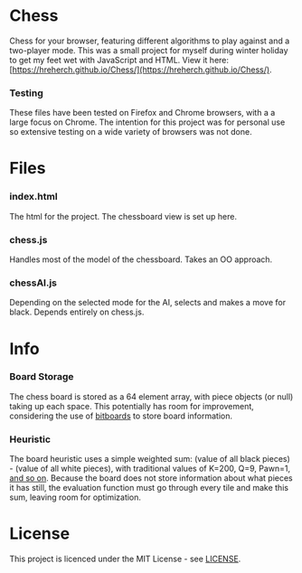 # Chess

Chess for your browser, featuring different algorithms to play against and a two-player mode. This was a small project for myself during winter holiday to get my feet wet with JavaScript and HTML. View it here: [https://hreherch.github.io/Chess/](https://hreherch.github.io/Chess/).

### Testing

These files have been tested on Firefox and Chrome browsers, with a a large focus on Chrome. The intention for this project was for personal use so extensive testing on a wide variety of browsers was not done. 

# Files 

### index.html

The html for the project. The chessboard view is set up here.

### chess.js

Handles most of the model of the chessboard. Takes an OO approach.

### chessAI.js

Depending on the selected mode for the AI, selects and makes a move for black. Depends entirely on chess.js.

# Info

### Board Storage

The chess board is stored as a 64 element array, with piece objects (or null) taking up each space. This potentially has room for improvement, considering the use of [bitboards](https://en.wikipedia.org/wiki/Board_representation_(chess)#Bitboard) to store board information.

### Heuristic

The board heuristic uses a simple weighted sum: (value of all black pieces) - (value of all white pieces), with traditional values of K=200, Q=9, Pawn=1, [and so on](http://www.gamecolony.com/chesspieces.html). Because the board does not store information about what pieces it has still, the evaluation function must go through every tile and make this sum, leaving room for optimization. 

# License

This project is licenced under the MIT License - see [LICENSE](LICENSE).
